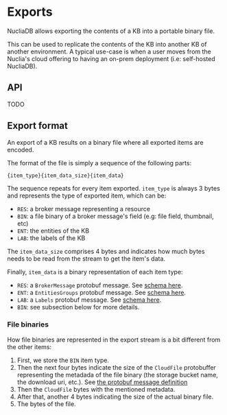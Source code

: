 # Exports

NucliaDB allows exporting the contents of a KB into a portable binary file.

This can be used to replicate the contents of the KB into another KB of another environment. A typical use-case is when a user moves from the Nuclia's cloud offering to having an on-prem deployment (i.e: self-hosted NucliaDB).

## API

TODO

## Export format

An export of a KB results on a binary file where all exported items are encoded.

The format of the file is simply a sequence of the following parts:

```{item_type}{item_data_size}{item_data}```

The sequence repeats for every item exported. `item_type` is always 3 bytes and represents the type of exported item, which can be:
 - `RES`: a broker message representing a resource
 - `BIN`: a file binary of a broker message's field (e.g: file field, thumbnail, etc)
 - `ENT`: the entities of the KB 
 - `LAB`: the labels of the KB

The `item_data_size` comprises 4 bytes and indicates how much bytes needs to be read from the stream to get the item's data.

Finally, `item_data` is a binary representation of each item type:

- `RES`: a `BrokerMessage` protobuf message. See [schema here](https://github.com/nuclia/nucliadb/blob/main/nucliadb_protos/writer.proto#L37).
- `ENT`: a `EntitiesGroups` protobuf message. See [schema here](https://github.com/nuclia/nucliadb/blob/main/nucliadb_protos/knowledgebox.proto).
- `LAB`: a `Labels` protobuf message. See [schema here](https://github.com/nuclia/nucliadb/blob/main/nucliadb_protos/knowledgebox.proto).
- `BIN`: see subsection below for more details.

### File binaries

How file binaries are represented in the export stream is a bit different from the other items:

1. First, we store the `BIN` item type.
2. Then the next four bytes indicate the size of the `CloudFile` protobuffer representing the metadada of the file binary (the storage bucket name, the download uri, etc.). See [the protobuf message definition](https://github.com/nuclia/nucliadb/blob/main/nucliadb_protos/resources.proto#L9)
3. Then the `CloudFile` bytes with the mentioned metadata.
4. After that, another 4 bytes indicating the size of the actual binary file.
5. The bytes of the file.
